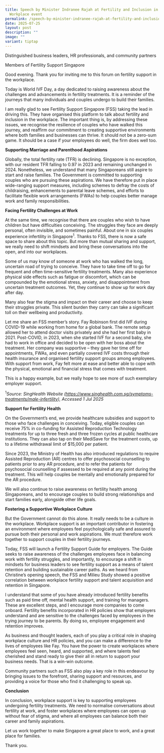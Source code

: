 ```yaml
---
title: Speech by Minister Indranee Rajah at Fertility and Inclusion in the
  Workplace event
permalink: /speech-by-minister-indranee-rajah-at-fertility-and-inclusion-in-the-workplace-event/
date: 2025-07-25
layout: post
description: ""
image: ""
variant: tiptap
---
```

<p>Distinguished business leaders, HR professionals, and community partners</p>
<p>Members of Fertility Support Singapore</p>
<p>Good evening. Thank you for inviting me to this forum on fertility support
in the workplace.</p>
<p>Today is World IVF Day, a day dedicated to raising awareness about the
challenges and advancements in fertility treatments. It is a reminder of
the journeys that many individuals and couples undergo to build their families.</p>
<p>I am really glad to see Fertility Support Singapore (FSS) taking the lead
in driving this. They have organised this platform to talk about fertility
and inclusion in the workplace. The important thing is, by addressing these
issues, we recognise the resilience of couples who have walked this journey,
and reaffirm our commitment to creating supportive environments where both
families and businesses can thrive. It should not be a zero-sum game. It
should be a case if your employees do well, the firm does well too.</p>
<p><strong>Supporting Marriage and Parenthood Aspirations</strong>
</p>
<p>Globally, the total fertility rate (TFR) is declining. Singapore is no
exception, with our resident TFR falling to 0.97 in 2023 and remaining
unchanged in 2024. Nonetheless, we understand that many Singaporeans still
aspire to start and raise families. The Government is committed to supporting
couples who are pursuing these aspirations. We have therefore put in place
wide-ranging support measures, including schemes to defray the costs of
childraising, enhancements to parental leave schemes, and efforts to facilitate
flexible work arrangements (FWAs) to help couples better manage work and
family responsibilities.</p>
<p><strong>Facing Fertility Challenges at Work</strong>
</p>
<p>At the same time, we recognise that there are couples who wish to have
children but have difficulties conceiving. The struggles they face are
deeply personal, often invisible, and sometimes painful. About one in six
couples experience infertility in Singapore<sup>1</sup>. Thanks to FSS,
there is now a safe space to share about this topic. But more than mutual
sharing and support, we really need to shift mindsets and bring these conversations
into the open, and into our workplaces.</p>
<p>Some of us may know of someone at work who has walked the long, uncertain
road of trying to conceive. They have to take time off to go for frequent
and often time-sensitive fertility treatments. Many also experience physical
side effects such as fatigue or discomfort, which can be compounded by
the emotional stress, anxiety, and disappointment from uncertain treatment
outcomes. Yet, they continue to show up for work day after day.</p>
<p>Many also fear the stigma and impact on their career and choose to keep
their struggles private. This silent burden they carry can take a significant
toll on their wellbeing and productivity.</p>
<p>Let me share an FSS member’s story. Fay Robinson first did IVF during
COVID-19 while working from home for a global bank. The remote setup allowed
her to attend doctor visits privately and she had her first baby in 2021.
Post-COVID, in 2023, when she started IVF for a second baby, she had to
work in office and decided to be open with her boss about the treatment.
Her company was supportive – they gave her time off for appointments, FWAs,
and even partially covered IVF costs through their health insurance and
organised fertility support groups among employees. With support from work,
Fay felt more at ease and better able to cope with the physical, emotional
and financial stress that comes with treatment.</p>
<p>This is a happy example, but we really hope to see more of such exemplary
employer support.</p>
<p><sup>1</sup><em>Source: SingHealth Website (<a href="https://www.singhealth.com.sg/symptoms-treatments/male-infertility" rel="noopener noreferrer nofollow" target="_blank">https://www.singhealth.com.sg/symptoms-treatments/male-infertility</a>), Accessed 1 Jul 2025</em>
</p>
<p><strong>Support for Fertility Health</strong>
</p>
<p>On the Government’s end, we provide healthcare subsidies and support to
those who face challenges in conceiving. Today, eligible couples can receive
75% in co-funding for Assisted Reproduction Technology treatments for up
to three fresh and three frozen cycles at public healthcare institutions.
They can also tap on their MediSave for the treatment costs, up to a lifetime
withdrawal limit of $15,000 per patient.</p>
<p>Since 2023, the Ministry of Health has also introduced regulations to
require Assisted Reproduction (AR) centres to offer psychosocial counselling
to patients prior to any AR procedure, and to refer the patients for psychosocial
counselling if assessed to be required at any point during the treatment.
This will help couples be mentally and emotionally prepared for the AR
procedure.</p>
<p>We will also continue to raise awareness on fertility health among Singaporeans,
and to encourage couples to build strong relationships and start families
early, alongside other life goals.</p>
<p><strong>Fostering a Supportive Workplace Culture</strong>
</p>
<p>But the Government cannot do this alone. It really needs to be a culture
in the workplace. Workplace support is an important contributor in fostering
an environment where employees feel psychologically safe and assured to
pursue both their personal and work aspirations. We must therefore work
together to support couples in their fertility journeys.</p>
<p>Today, FSS will launch a Fertility Support Guide for employers. The Guide
seeks to raise awareness of the challenges employees face in balancing
work with fertility struggles, and importantly, to encourage a shift in
mindsets for business leaders to see fertility support as a means of talent
retention and building sustainable career paths. As we heard from Christine’s
opening speech, the FSS and Milieu Study showed a positive correlation
between workplace fertility support and talent acquisition and retention
in Singapore.</p>
<p>I understand that some of you have already introduced fertility benefits
such as paid time off, mental health support, and training for managers.
These are excellent steps, and I encourage more companies to come onboard.
Fertility benefits incorporated in HR policies show that employers understand
and are sensitive to the challenges faced by employees in the trying journey
to be parents. By doing so, employee engagement and retention improves.</p>
<p>As business and thought leaders, each of you play a critical role in shaping
workplace culture and HR policies, and you can make a difference to the
lives of employees like Fay. You have the power to create workplaces where
employees feel seen, heard, and supported, and where talents feel cherished
and stand ready to give their all in return to support your business needs.
That is a win-win outcome.</p>
<p>Community partners such as FSS also play a key role in this endeavour
by bringing issues to the forefront, sharing support and resources, and
providing a voice for those who find it challenging to speak up.</p>
<p><strong>Conclusion</strong>
</p>
<p>In conclusion, workplace support is key to supporting employees undergoing
fertility treatments. We need to normalise conversations about fertility
at work, and foster workplaces where employees can open up without fear
of stigma, and where all employees can balance both their career and family
aspirations.</p>
<p>Let us work together to make Singapore a great place to work, and a great
place for families.</p>
<p>Thank you.</p>